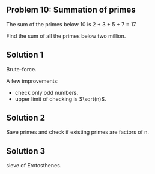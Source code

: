 ## Problem 10: Summation of primes

The sum of the primes below 10 is 2 + 3 + 5 + 7 = 17.

Find the sum of all the primes below two million.


## Solution 1

Brute-force.

A few improvements:

- check only odd numbers.
- upper limit of checking is $\sqrt(n)$.

## Solution 2

Save primes and check if existing primes are factors of n.

## Solution 3

sieve of Erotosthenes.
